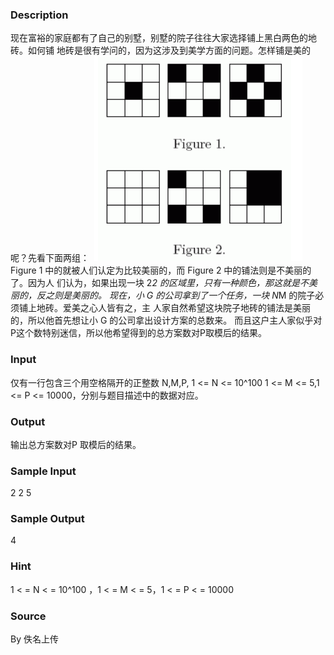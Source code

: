 
### Description
现在富裕的家庭都有了自己的别墅，别墅的院子往往大家选择铺上黑白两色的地砖。如何铺
地砖是很有学问的，因为这涉及到美学方面的问题。怎样铺是美的呢？先看下面两组： 
 ![](/JudgeOnline/upload/201604/22.png)
Figure 1 中的就被人们认定为比较美丽的，而 Figure 2 中的铺法则是不美丽的了。因为人
们认为，如果出现一块 2*2 的区域里，只有一种颜色，那这就是不美丽的，反之则是美丽的。 
现在，小 G 的公司拿到了一个任务，一块 N*M 的院子必须铺上地砖。爱美之心人皆有之，主
人家自然希望这块院子地砖的铺法是美丽的，所以他首先想让小 G 的公司拿出设计方案的总数来。
而且这户主人家似乎对 P这个数特别迷信，所以他希望得到的总方案数对P取模后的结果。
### Input
仅有一行包含三个用空格隔开的正整数 N,M,P, 1 <= N <= 10^100
1 <= M <= 5,1 <= P <= 10000，分别与题目描述中的数据对应。
### Output
输出总方案数对P 取模后的结果。
### Sample Input
2 2 5
### Sample Output
4
### Hint
1 < = N < = 10^100 ，1 < = M < = 5，1 < = P < = 10000
### Source
By 佚名上传